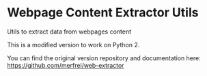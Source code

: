 Webpage Content Extractor Utils
===============================

Utils to extract data from webpages content

This is a modified version to work on Python 2.

You can find the original version repository and documentation here: https://github.com/merfrei/web-extractor